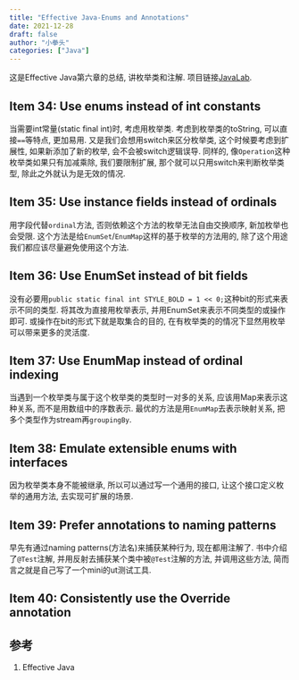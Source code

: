 ```yaml
---
title: "Effective Java-Enums and Annotations"
date: 2021-12-28
draft: false
author: "小拳头"
categories: ["Java"]
---
```


这是Effective Java第六章的总结, 讲枚举类和注解. 项目链接[JavaLab](https://github.com/huanruiz/JavaLab).

## Item 34: Use enums instead of int constants
当需要int常量(static final int)时, 考虑用枚举类. 考虑到枚举类的toString, 可以直接`==`等特点, 更加易用. 又是我们会想用switch来区分枚举类, 这个时候要考虑到扩展性, 如果新添加了新的枚举, 会不会被switch逻辑误导. 同样的, 像`Operation`这种枚举类如果只有加减乘除, 我们要限制扩展, 那个就可以只用switch来判断枚举类型, 除此之外就认为是无效的情况. 

## Item 35: Use instance fields instead of ordinals
用字段代替`ordinal`方法, 否则依赖这个方法的枚举无法自由交换顺序, 新加枚举也会受限. 这个方法是给`EnumSet`/`EnumMap`这样的基于枚举的方法用的, 除了这个用途我们都应该尽量避免使用这个方法.

## Item 36: Use EnumSet instead of bit fields
没有必要用`public static final int STYLE_BOLD = 1 << 0;`这种bit的形式来表示不同的类型. 将其改为直接用枚举表示, 并用EnumSet来表示不同类型的或操作即可. 或操作在bit的形式下就是取集合的目的, 在有枚举类的的情况下显然用枚举可以带来更多的灵活度.

## Item 37: Use EnumMap instead of ordinal indexing
当遇到一个枚举类与属于这个枚举类的类型时一对多的关系, 应该用Map来表示这种关系, 而不是用数组中的序数表示. 最优的方法是用`EnumMap`去表示映射关系, 把多个类型作为stream再`groupingBy`.

## Item 38: Emulate extensible enums with interfaces
因为枚举类本身不能被继承, 所以可以通过写一个通用的接口, 让这个接口定义枚举的通用方法, 去实现可扩展的场景.

## Item 39: Prefer annotations to naming patterns
早先有通过naming patterns(方法名)来捕获某种行为, 现在都用注解了. 书中介绍了`@Test`注解, 并用反射去捕获某个类中被`@Test`注解的方法, 并调用这些方法, 简而言之就是自己写了一个mini的ut测试工具.

## Item 40: Consistently use the Override annotation


## 参考
1. Effective Java
